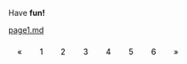 <style>
    .pagination {
    display: inline-block;
    }

    .pagination a {
    color: black;
    float: left;
    padding: 8px 16px;
    text-decoration: none;
    }
</style>

Have **fun!**

[page1.md](/pages/page1.md)

<div class="pagination">
  <a href="#">&laquo;</a>
  <a href="#">1</a>
  <a href="#">2</a>
  <a href="#">3</a>
  <a href="#">4</a>
  <a href="#">5</a>
  <a href="#">6</a>
  <a href="#">&raquo;</a>
</div>